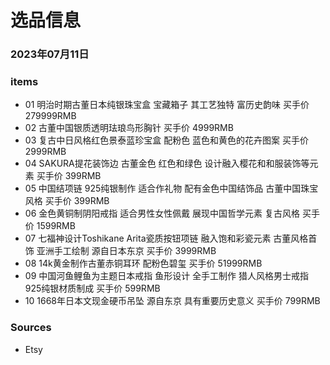 # 选品信息
### 2023年07月11日
### items
* 01 明治时期古董日本纯银珠宝盒 宝藏箱子 其工艺独特 富历史韵味 买手价 279999RMB
* 02 古董中国银质透明珐琅鸟形胸针 买手价 4999RMB
* 03 复古中日风格红色景泰蓝珍宝盒 配粉色 蓝色和黄色的花卉图案 买手价 2999RMB
* 04 SAKURA提花装饰边 古董金色 红色和绿色 设计融入樱花和和服装饰等元素 买手价 399RMB
* 05 中国结项链 925纯银制作 适合作礼物 配有金色中国结饰品 古董中国珠宝风格 买手价 399RMB
* 06 金色黄铜制阴阳戒指 适合男性女性佩戴 展现中国哲学元素 复古风格 买手价 1599RMB
* 07 七福神设计Toshikane Arita瓷质按钮项链 融入饱和彩瓷元素 古董风格首饰 亚洲手工绘制 源自日本东京 买手价 3999RMB
* 08 14k黄金制作古董赤铜耳环 配粉色碧玺 买手价 51999RMB
* 09 中国河鱼鲤鱼为主题日本戒指 鱼形设计 全手工制作 猎人风格男士戒指 925纯银材质制成 买手价 599RMB
* 10 1668年日本文现金硬币吊坠 源自东京 具有重要历史意义 买手价 799RMB

### Sources
* Etsy
